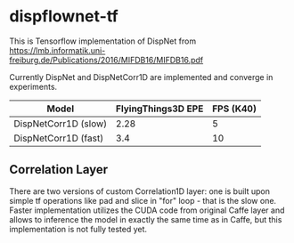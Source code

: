 # dispflownet-tf

This is Tensorflow implementation of DispNet from https://lmb.informatik.uni-freiburg.de/Publications/2016/MIFDB16/MIFDB16.pdf

Currently DispNet and DispNetCorr1D are implemented and converge in experiments.

Model | FlyingThings3D EPE | FPS (K40)
-------|-----|-------
DispNetCorr1D (slow) | 2.28 | 5
DispNetCorr1D (fast) | 3.4  | 10

## Correlation Layer

There are two versions of custom Correlation1D layer: one is built upon simple tf operations like pad and slice in "for" loop - that is the slow one. Faster implementation utilizes the CUDA code from original Caffe layer and allows to inference the model in exactly the same time as in Caffe, but this implementation is not fully tested yet.
